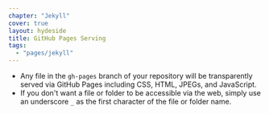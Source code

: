 ```yaml
---
chapter: "Jekyll"
cover: true
layout: hydeside
title: GitHub Pages Serving
tags:
  - "pages/jekyll"
---
```


* Any file in the `gh-pages` branch of your repository will be transparently served via GitHub Pages including CSS, HTML, JPEGs, and JavaScript.
* If you don't want a file or folder to be accessible via the web, simply use an underscore `_` as the first character of the file or folder name.

